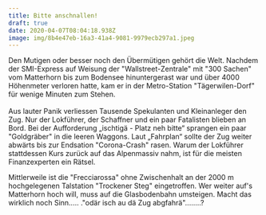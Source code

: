 ```yaml
---
title: Bitte anschnallen!
draft: true
date: 2020-04-07T08:04:18.938Z
image: img/8b4e47eb-16a3-41a4-9081-9979ecb297a1.jpeg
---
```

Den Mutigen oder besser noch den Übermütigen gehört die Welt. Nachdem der SMI-Express auf Weisung der "Wallstreet-Zentrale" mit "300 Sachen" vom Matterhorn bis zum Bodensee hinuntergerast war und über 4000 Höhenmeter verloren hatte, kam er in der Metro-Station "Tägerwilen-Dorf" für wenige Minuten zum Stehen.\
\
Aus lauter Panik verliessen Tausende Spekulanten und Kleinanleger den Zug. Nur der Lokführer, der Schaffner und ein paar Fatalisten blieben an Bord. Bei der Aufforderung „ischtigä - Platz neh bitte“ sprangen ein paar "Goldgräber" in die leeren Waggons. Laut „Fahrplan“ sollte der Zug weiter abwärts bis zur Endsation  "Corona-Crash" rasen. Warum der Lokführer stattdessen Kurs zurück auf das Alpenmassiv nahm, ist für die meisten Finanzexperten ein Rätsel. 

Mittlerweile ist die "Frecciarossa" ohne Zwischenhalt an der 2000 m hochgelegenen Talstation "Trockener Steg" eingetroffen. Wer weiter auf's Matterhorn hoch will, muss auf die Glasbodenbahn umsteigen. Macht das wirklich noch Sinn..... ."odär isch au dä Zug abgfahrä"........?